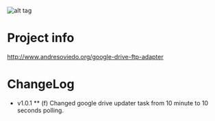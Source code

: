 ![alt tag](http://www.andresoviedo.org/projects/google-drive-ftp-adapter/icon.jpeg)


Project info
============ 

http://www.andresoviedo.org/google-drive-ftp-adapter


ChangeLog
=========

 * v1.0.1
  ** (f) Changed google drive updater task from 10 minute to 10 seconds polling. 

